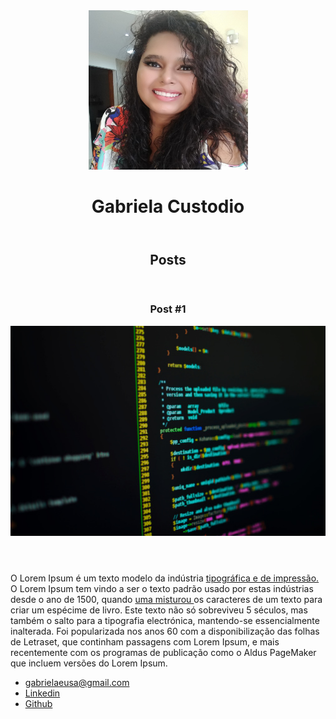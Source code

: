 <!DOCTYPE html>
<html>
	<head>
		<meta charset="utf-8">
		<title>Gabriela Custodio</title>
		<link rel="stylesheet" href="style.css">  
		<link rel="stylesheet" type="text/css" href="https://gabieusa.github.io/index.html/Style.css">
	</head>
	<body>
		<header>
			<img src="https://github.com/gabieusa/index.html/blob/main/gabi.jpg.jpg" alt="Ilustração do rosto Gabriela" height="255" width="255" class="photo">
			<h1 id="title">Gabriela Custodio</h1>
		</header>
		<section>
		<header>
			<h2 class="subtitle">Posts</h2>
		</header>
		<article class="post">
			<header>
				<h3 class="post_title">Post #1</h3>
				<img src="https://github.com/gabieusa/index.html/blob/main/photo.jpg.jpg" " alt= "Editor de texto contendo codigo HTML" class="post_image">
			</header>
			<p class="post_content">
				O Lorem Ipsum é um texto modelo da indústria <a href="https://github.com/gabieusa" target="_blank">tipográfica e de impressão.</a> O Lorem Ipsum tem vindo a ser o texto padrão usado por estas indústrias desde o ano de 1500, quando <a href="malito:gabrielaeusa@gmail.com">uma misturou </a> os caracteres de um texto para criar um espécime de livro. Este texto não só sobreviveu 5 séculos, mas também o salto para a tipografia electrónica, mantendo-se essencialmente inalterada. Foi popularizada nos anos 60 com a disponibilização das folhas de Letraset, que continham passagens com Lorem Ipsum, e mais recentemente com os programas de publicação como o Aldus PageMaker que incluem versões do Lorem Ipsum.
			</p>
		</article>	
	</section>
	<footer>
		<ul class="contacts_list">
			<li>
				<a href="malito:gabrielaeusa@gmail.com">gabrielaeusa@gmail.com</a>
			</li>
			<li>
				<a href="https://br.linkedin.com/in/gabrielafcustodio" target="_blank">Linkedin</a>
			</li>
			<li>
				<a href="https://github.com/gabieusa" target="_blank">Github</a>
			</li>
		</ul>
	</footer>
</body>
</html>
	
